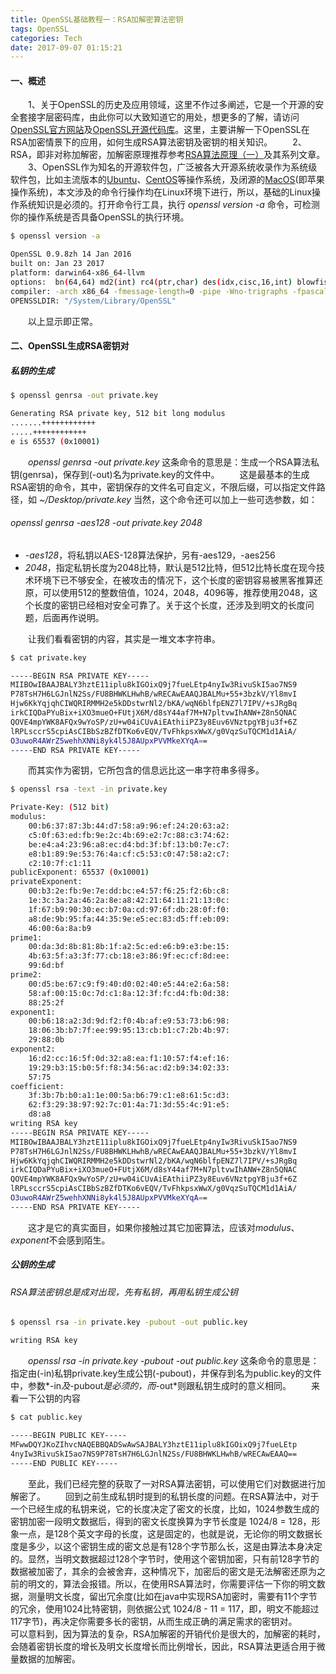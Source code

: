 ```yaml
---
title: OpenSSL基础教程一：RSA加解密算法密钥
tags: OpenSSL
categories: Tech
date: 2017-09-07 01:15:21
---
```


#### 一、概述
&#8195;&#8195;1、关于OpenSSL的历史及应用领域，这里不作过多阐述，它是一个开源的安全套接字层密码库，由此你可以大致知道它的用处，想更多的了解，请访问[OpenSSL官方网站][1]及[OpenSSL开源代码库][2]。这里，主要讲解一下OpenSSL在RSA加密情景下的应用，如何生成RSA算法密钥及密钥的相关知识。
&#8195;&#8195;2、RSA，即非对称加解密，加解密原理推荐参考[RSA算法原理（一）][3]及其系列文章。
&#8195;&#8195;3、OpenSSL作为知名的开源软件包，广泛被各大开源系统收录作为系统级软件包，比如主流版本的[Ubuntu][4]、[CentOS][5]等操作系统，及闭源的[MacOS][6](即苹果操作系统)，本文涉及的命令行操作均在Linux环境下进行，所以，基础的Linux操作系统知识是必须的。打开命令行工具，执行 *openssl version -a* 命令，可检测你的操作系统是否具备OpenSSL的执行环境。
``` bash
$ openssl version -a

OpenSSL 0.9.8zh 14 Jan 2016
built on: Jan 23 2017
platform: darwin64-x86_64-llvm
options:  bn(64,64) md2(int) rc4(ptr,char) des(idx,cisc,16,int) blowfish(idx) 
compiler: -arch x86_64 -fmessage-length=0 -pipe -Wno-trigraphs -fpascal-strings -fasm-blocks -O3 -D_REENTRANT -DDSO_DLFCN -DHAVE_DLFCN_H -DL_ENDIAN -DMD32_REG_T=int -DOPENSSL_NO_IDEA -DOPENSSL_PIC -DOPENSSL_THREADS -DZLIB -mmacosx-version-min=10.6
OPENSSLDIR: "/System/Library/OpenSSL"
```
&#8195;&#8195;以上显示即正常。
#### 二、OpenSSL生成RSA密钥对
##### 私钥的生成
``` bash
$ openssl genrsa -out private.key

Generating RSA private key, 512 bit long modulus
.......++++++++++++
.....++++++++++++
e is 65537 (0x10001)
```
&#8195;&#8195;*openssl genrsa -out private.key* 这条命令的意思是：生成一个RSA算法私钥(genrsa)，保存到(-out)名为private.key的文件中。
&#8195;&#8195;这是最基本的生成RSA密钥的命令，其中，密钥保存的文件名可自定义，不限后缀，可以指定文件路径，如 *~/Desktop/private.key* 当然，这个命令还可以加上一些可选参数，如：
###### *openssl genrsa -aes128 -out private.key 2048*
- *-aes128*，将私钥以AES-128算法保护，另有-aes129，-aes256
- *2048*，指定私钥长度为2048比特，默认是512比特，但512比特长度在现今技术环境下已不够安全，在被攻击的情况下，这个长度的密钥容易被黑客推算还原，可以使用512的整数倍值，1024，2048，4096等，推荐使用2048，这个长度的密钥已经相对安全可靠了。关于这个长度，还涉及到明文的长度问题，后面再作说明。

&#8195;&#8195;让我们看看密钥的内容，其实是一堆文本字符串。
``` bash
$ cat private.key

-----BEGIN RSA PRIVATE KEY-----
MIIBOwIBAAJBALY3hztE11iplu8kIGOixQ9j7fueLEtp4nyIw3RivuSkI5ao7NS9
P78TsH7H6LGJnlN2Ss/FU8BHWKLHwhB/wRECAwEAAQJBALMu+55+3bzkV/Yl8mvI
Hjw6KkYqjqhCIWQRIRMMH2e5kDDstwrNl2/bKA/wqN6blfpENZ7l7IPV/+sJRgBq
irkCIQDaPYuBix+iXO3mueO+FUtjX6M/d8sY44af7M+N7pltvwIhANW+Z8n5QNAC
QOVE4mpYWK8AFQx9wYoSP/zU+w04iCUvAiEAthiiPZ3y8Euv6VNztpgYBju3f+6Z
lRPLsccrS5cpiAsCIBbSzBZfDTKo6vEQV/TvFhkpsxWwX/g0VqzSuTQCM1d1AiA/
O3uwoR4AWrZ5wehhXNNi8yk4l5J8AUpxPVVMkeXYqA==
-----END RSA PRIVATE KEY-----
```
&#8195;&#8195;而其实作为密钥，它所包含的信息远比这一串字符串多得多。
``` bash
$ openssl rsa -text -in private.key

Private-Key: (512 bit)
modulus:
    00:b6:37:87:3b:44:d7:58:a9:96:ef:24:20:63:a2:
    c5:0f:63:ed:fb:9e:2c:4b:69:e2:7c:88:c3:74:62:
    be:e4:a4:23:96:a8:ec:d4:bd:3f:bf:13:b0:7e:c7:
    e8:b1:89:9e:53:76:4a:cf:c5:53:c0:47:58:a2:c7:
    c2:10:7f:c1:11
publicExponent: 65537 (0x10001)
privateExponent:
    00:b3:2e:fb:9e:7e:dd:bc:e4:57:f6:25:f2:6b:c8:
    1e:3c:3a:2a:46:2a:8e:a8:42:21:64:11:21:13:0c:
    1f:67:b9:90:30:ec:b7:0a:cd:97:6f:db:28:0f:f0:
    a8:de:9b:95:fa:44:35:9e:e5:ec:83:d5:ff:eb:09:
    46:00:6a:8a:b9
prime1:
    00:da:3d:8b:81:8b:1f:a2:5c:ed:e6:b9:e3:be:15:
    4b:63:5f:a3:3f:77:cb:18:e3:86:9f:ec:cf:8d:ee:
    99:6d:bf
prime2:
    00:d5:be:67:c9:f9:40:d0:02:40:e5:44:e2:6a:58:
    58:af:00:15:0c:7d:c1:8a:12:3f:fc:d4:fb:0d:38:
    88:25:2f
exponent1:
    00:b6:18:a2:3d:9d:f2:f0:4b:af:e9:53:73:b6:98:
    18:06:3b:b7:7f:ee:99:95:13:cb:b1:c7:2b:4b:97:
    29:88:0b
exponent2:
    16:d2:cc:16:5f:0d:32:a8:ea:f1:10:57:f4:ef:16:
    19:29:b3:15:b0:5f:f8:34:56:ac:d2:b9:34:02:33:
    57:75
coefficient:
    3f:3b:7b:b0:a1:1e:00:5a:b6:79:c1:e8:61:5c:d3:
    62:f3:29:38:97:92:7c:01:4a:71:3d:55:4c:91:e5:
    d8:a8
writing RSA key
-----BEGIN RSA PRIVATE KEY-----
MIIBOwIBAAJBALY3hztE11iplu8kIGOixQ9j7fueLEtp4nyIw3RivuSkI5ao7NS9
P78TsH7H6LGJnlN2Ss/FU8BHWKLHwhB/wRECAwEAAQJBALMu+55+3bzkV/Yl8mvI
Hjw6KkYqjqhCIWQRIRMMH2e5kDDstwrNl2/bKA/wqN6blfpENZ7l7IPV/+sJRgBq
irkCIQDaPYuBix+iXO3mueO+FUtjX6M/d8sY44af7M+N7pltvwIhANW+Z8n5QNAC
QOVE4mpYWK8AFQx9wYoSP/zU+w04iCUvAiEAthiiPZ3y8Euv6VNztpgYBju3f+6Z
lRPLsccrS5cpiAsCIBbSzBZfDTKo6vEQV/TvFhkpsxWwX/g0VqzSuTQCM1d1AiA/
O3uwoR4AWrZ5wehhXNNi8yk4l5J8AUpxPVVMkeXYqA==
-----END RSA PRIVATE KEY-----
```
&#8195;&#8195;这才是它的真实面目，如果你接触过其它加密算法，应该对*modulus*、*exponent*不会感到陌生。
##### 公钥的生成
###### *RSA算法密钥总是成对出现，先有私钥，再用私钥生成公钥*
``` bash
$ openssl rsa -in private.key -pubout -out public.key

writing RSA key
```
&#8195;&#8195;*openssl rsa -in private.key -pubout -out public.key* 这条命令的意思是：指定由(-in)私钥private.key生成公钥(-pubout)，并保存到名为public.key的文件中，参数*-in*及*-pubout*是必须的，而*-out*则跟私钥生成时的意义相同。
&#8195;&#8195;来看一下公钥的内容
``` bash
$ cat public.key

-----BEGIN PUBLIC KEY-----
MFwwDQYJKoZIhvcNAQEBBQADSwAwSAJBALY3hztE11iplu8kIGOixQ9j7fueLEtp
4nyIw3RivuSkI5ao7NS9P78TsH7H6LGJnlN2Ss/FU8BHWKLHwhB/wRECAwEAAQ==
-----END PUBLIC KEY-----
```
&#8195;&#8195;至此，我们已经完整的获取了一对RSA算法密钥，可以使用它们对数据进行加解密了。
&#8195;&#8195;回到之前生成私钥时提到的私钥长度的问题。在RSA算法中，对于一个已经生成的私钥来说，它的长度决定了密文的长度，比如，1024参数生成的密钥加密一段明文数据后，得到的密文长度换算为字节长度是 1024/8 = 128，形象一点，是128个英文字母的长度，这是固定的，也就是说，无论你的明文数据长度是多少，以这个密钥生成的密文总是有128个字节那么长，这是由算法本身决定的。显然，当明文数据超过128个字节时，使用这个密钥加密，只有前128字节的数据被加密了，其余的会被舍弃，这种情况下，加密后的密文是无法解密还原为之前的明文的，算法会报错。所以，在使用RSA算法时，你需要评估一下你的明文数据，测量明文长度，留出冗余度(比如在java中实现RSA加密时，需要有11个字节的冗余，使用1024比特密钥，则依据公式 1024/8 - 11 = 117，即，明文不能超过117字节)，再决定你需要多长的密钥，从而生成正确的满足需求的密钥对。
&#8195;&#8195;可以意料到，因为算法的复杂，RSA加解密的开销代价是很大的，加解密的耗时，会随着密钥长度的增长及明文长度增长而比例增长，因此，RSA算法更适合用于微量数据的加解密。


[1]: https://www.openssl.org
[2]: https://github.com/openssl/openssl
[3]: http://www.ruanyifeng.com/blog/2013/06/rsa_algorithm_part_one.html
[4]: https://www.ubuntu.com
[5]: https://www.centos.org
[6]: https://www.apple.com/macos/sierra/